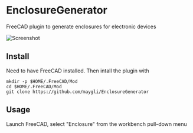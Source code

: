 # EnclosureGenerator

FreeCAD plugin to generate enclosures for electronic devices

![Screenshot](https://user-images.githubusercontent.com/2480569/34254794-0e0b4862-e64e-11e7-87c1-a29a0f90178a.png)

## Install

Need to have FreeCAD installed. Then intall the plugin with

```
mkdir -p $HOME/.FreeCAD/Mod
cd $HOME/.FreeCAD/Mod
git clone https://github.com/maygli/EnclosureGenerator
```

## Usage

Launch FreeCAD, select "Enclosure" from the workbench pull-down menu
